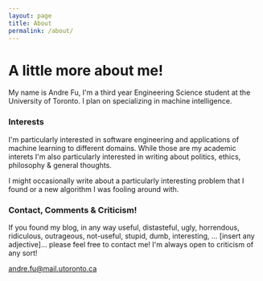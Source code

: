 ```yaml
---
layout: page
title: About
permalink: /about/
---
```


# A little more about me! 

My name is Andre Fu, I'm a third year Engineering Science student at the University of Toronto. I plan on specializing in machine intelligence.

### Interests
I'm particularly interested in software engineering and applications of machine learning to different domains. While those are my academic interets I'm also particularly interested in writing about politics, ethics, philosophy & general thoughts. 

I might occasionally write about a particularly interesting problem that I found or a new algorithm I was fooling around with. 


### Contact, Comments & Criticism! 

If you found my blog, in any way useful, distasteful, ugly, horrendous, ridiculous, outrageous, not-useful, stupid, dumb, interesting, ... [insert any adjective]... please feel free to contact me! I'm always open to criticism of any sort! 

[andre.fu@mail.utoronto.ca](mailto:andre.fu@mail.utoronto.ca)